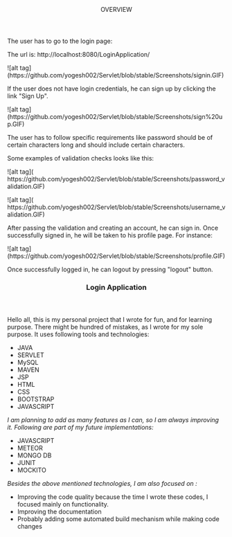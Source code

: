 <html>
<head>
<meta charset="ISO-8859-1">
</head>
<body>
	<section>
	 	<header>OVERVIEW</header>
			<p>The user has to go to the login page:</p>
			<p>The url is: http://localhost:8080/LoginApplication/</p>
			<p>![alt
				tag](https://github.com/yogesh002/Servlet/blob/stable/Screenshots/signin.GIF)</p>
			<p>If the user does not have login credentials, he can sign up by
				clicking the link "Sign Up".</p>
			<p>![alt
				tag](https://github.com/yogesh002/Servlet/blob/stable/Screenshots/sign%20up.GIF)</p>
			<p>The user has to follow specific requirements like password
				should be of certain characters long and should include certain
				characters. 
			</p>
			<p>
		  Some examples of validation checks looks like this:
			</p>
			<p>
			![alt
				tag](	https://github.com/yogesh002/Servlet/blob/stable/Screenshots/password_validation.GIF)
		  </p>
		  <p>
		  ![alt
				tag](	https://github.com/yogesh002/Servlet/blob/stable/Screenshots/username_validation.GIF)
		  </p>
		  <p>After passing the validation and creating an account, he
				can sign in. Once successfully signed in, he will be taken to his
				profile page. For instance:</p>
			<p>
				![alt tag](https://github.com/yogesh002/Servlet/blob/stable/Screenshots/profile.GIF)</p>
				<p>Once successfully logged in, he can logout by pressing "logout" button.</p
			</article>
		<article>
			<header>
				<h1>Login Application</h1>
			</header>
			Hello all, this is my personal project that I wrote for fun, and for
			learning purpose. There might be hundred of mistakes, as I wrote for my sole purpose. It uses following tools and technologies:
      <div>
			<ul>
				<li>JAVA</li>
				<li>SERVLET</li>
				<li>MySQL</li>
				<li>MAVEN</li>
				<li>JSP</li>
				<li>HTML</li>
				<li>CSS</li>
				<li>BOOTSTRAP</li>
				<li>JAVASCRIPT</li>
			</ul>
			</div>
			<em>I am planning to add as many features as I can, so I am always improving it. Following are part of my future implementations:</em>
			<div>
			<ul>
				<li>JAVASCRIPT</li>
				<li>METEOR</li>
				<li>MONGO DB</li>
				<li>JUNIT</li>
				<li>MOCKITO</li>
			</ul>
			<em>Besides the above mentioned technologies, I am also focused on :</em>
			<ul>
			  <li>Improving the code quality because the time I wrote these codes, I focused mainly on functionality.</li>
			  <li>Improving the documentation</li>
			  <li>Probably adding some automated build mechanism while making code changes</li>
			</ul>
			</div>
		</article>
		<article>
	</section>
</body>
</html>
